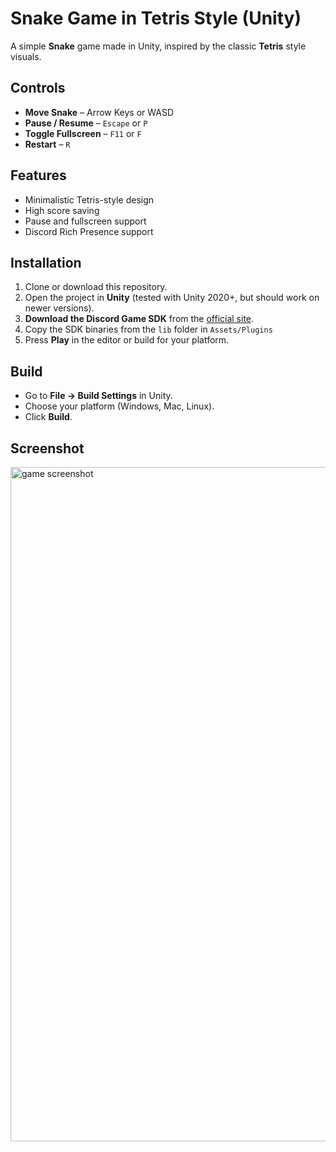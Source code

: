 # Snake Game in Tetris Style (Unity)

A simple **Snake** game made in Unity, inspired by the classic **Tetris** style visuals.

## Controls
- **Move Snake** – Arrow Keys or WASD  
- **Pause / Resume** – `Escape` or `P`  
- **Toggle Fullscreen** – `F11` or `F`  
- **Restart** – `R`  

## Features
- Minimalistic Tetris-style design  
- High score saving  
- Pause and fullscreen support  
- Discord Rich Presence support

## Installation
1. Clone or download this repository.  
2. Open the project in **Unity** (tested with Unity 2020+, but should work on newer versions).  
3. **Download the Discord Game SDK** from the [official site](https://discord.com/developers/docs/game-sdk/sdk-starter-guide).  
4. Copy the SDK binaries from the `lib` folder in `Assets/Plugins`   
5. Press **Play** in the editor or build for your platform. 

## Build
- Go to **File → Build Settings** in Unity.  
- Choose your platform (Windows, Mac, Linux).  
- Click **Build**.  

## Screenshot
<img width="1919" height="1079" alt="game screenshot" src="https://github.com/user-attachments/assets/fb2ea64f-5e47-4b1a-a23a-b7d9f13c6c8e" />



